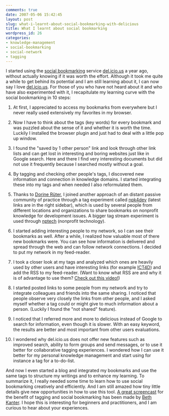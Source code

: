 ```yaml
---
comments: true
date: 2007-05-06 15:42:45
layout: post
slug: what-i-learnt-about-social-bookmarking-with-delicious
title: What I learnt about social bookmarking
wordpress_id: 26
categories:
- knowledge-management
- social-bookmarking
- social-network
- tagging
---
```


I started using the [social bookmarking](http://en.wikipedia.org/wiki/Social_bookmarking) service [del.icio.us](http://del.icio.us/) a year ago, without actually knowing if it was worth the effort. Although it took me quite a while to get behind its potential and I am still learning about it, I can now say I love [del.icio.us](http://del.icio.us/ckreutz).  For those of you who have not heard about it and who have also experimented with it, I recapitulate my learning curve with the social bookmarking in 10 steps:

	
  1. At first, I appreciated to access my bookmarks from everywhere but I never really used extensively my favorites in my browser.

	
  2. Now I have to think about the tags (key words) for every bookmark and was puzzled about the sense of it and whether it is worth the time. Luckily I installed the browser plugin and just had to deal with a little pop up window.

	
  3. I found the "saved by 1 other person" link and look through other link lists and can get lost in interesting and boring websites just like in Google search. Here and there I find very interesting documents but did not use it  frequently because I searched mostly without a goal.

	
  4. By tagging and checking other people's tags, I discovered new information and connection in knowledge domains. I started integrating these into my tags and when needed I also reformulated them.

	
  5. Thanks to [Dorine Rüter](http://www.ruter.nl/blog/), I joined another approach of an distant passive community of practice through a tag experiment called  [npk4dev](http://del.icio.us/tag/npk4dev) (latest links are in the right sidebar), which is used by several people from different locations and organizations to share bookmarks on nonprofit knowledge for development issues. A bigger tag stream experiment is used through [nptech](http://del.icio.us/tag/nptech) (nonprofit technology).

	
  6. I started adding interesting people to my network, so I can see their bookmarks as well. After a while, I realized how valuable most of there new bookmarks were. You can see how information is delivered and spread through the web and can follow network connections. I decided to put my network in my feed-reader.

	
  7. I took a closer look at my tags and analyzed which ones are heavily used by other users and have interesting links  (for example [ICT4D](http://del.icio.us/tag/ICT4D)) and add the RSS to my feed-reader.  (Want to know what RSS are and why it is of advantage to use them? [Check out this video!](http://www.commoncraft.com/rss_plain_english))

	
  8. I started posted links to some people from my network and try to integrate colleagues and friends into the same sharing. I noticed that people observe very closely the links from other people, and I asked myself whether a tag could or might give to much information about a person. (Luckily I found the "not shared" feature).

	
  9. I noticed that I referred more  and more to delicious instead of Google to search for information, even though it is slower. With an easy keyword, the results are better and most important from other users evaluations.

	
  10. I wondered why del.icio.us does not offer new features such as improved search, ability to form groups and send messages, or to use it better for collaborative tagging experiences. I wondered how I can use it better for my personal knowledge management and start using for instance a tag for a to-do-list.


And now I even started a blog and integrated my bookmarks and use the same tags to structure my writings and to enhance my learning. To summarize it, I really needed some time to learn how to use social bookmarking creatively and  efficiently. And I am still amazed how tiny little details give new opportunities in how to use this tool. [A great screencast](http://www.projectstreamer.com/users/kanter/withntenlogo/withntenlogo.html) for the benefit of tagging and social bookmarking has been made by [Beth Kanter](http://beth.typepad.com/beths_blog/2007/05/tagging_for_col.html). I hope this is interesting for beginners and practitioners, and I am curious to hear about your experiences.
